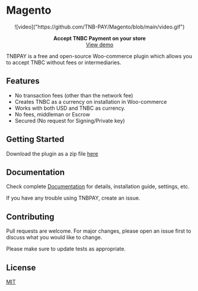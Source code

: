 
# Magento
 <p align="center"> 
	![video]("https://github.com/TNB-PAY/Magento/blob/main/video.gif")

</p>
 <p align="center"> 
	<b> Accept TNBC Payment on your store</b> <br>
	 <a href="https://github.com/TNB-PAY/Magento/blob/main/video.gif">View demo </a>
</p>

	
TNBPAY is a free and open-source Woo-commerce plugin which allows you to accept TNBC without fees or intermediaries.


## Features

* No transaction fees (other than the network fee)
* Creates TNBC as a currency on installation in Woo-commerce
* Works with both USD and TNBC as currency.
* No fees, middleman or Escrow
* Secured (No request for Signing/Private key)


## Getting Started
Download the plugin as a zip file [here](https://github.com/akandejaphet/TNBPay/archive/refs/tags/1.1.0.zip)
## Documentation

Check complete [Documentation](https://github.com/akandejaphet/TNBPay/blob/master/Documentation/TNBPAY%20Documentation.pdf) for details, installation guide, settings, etc.

If you have any trouble using TNBPAY, create an issue.
 

## Contributing
Pull requests are welcome. For major changes, please open an issue first to discuss what you would like to change.

Please make sure to update tests as appropriate.


## License
[MIT](https://choosealicense.com/licenses/mit/)
